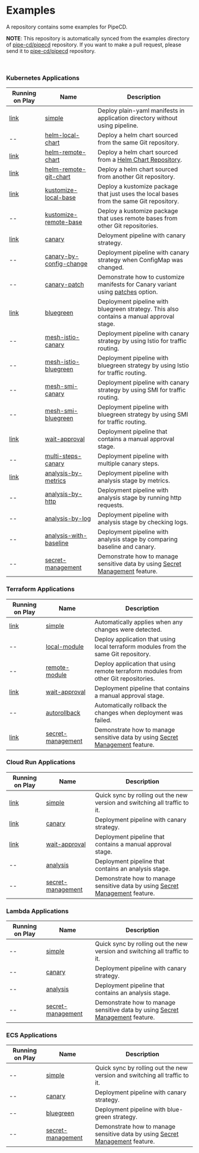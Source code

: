 # Examples

A repository contains some examples for PipeCD.

**NOTE**: This repository is automatically synced from the examples directory of [pipe-cd/pipecd](https://github.com/pipe-cd/pipecd/tree/master/examples) repository. If you want to make a pull request, please send it to [pipe-cd/pipecd](https://github.com/pipe-cd/pipecd) repository.

</br>

### Kubernetes Applications

| Running on Play | Name                                                                        | Description |
|-----------------|-----------------------------------------------------------------------------|-------------|
| [link](https://play.pipecd.dev/applications/558401f0-8a35-494a-a9ba-dd0afe79824e?project=play) | [simple](https://github.com/pipe-cd/examples/tree/master/kubernetes/simple) | Deploy plain-yaml manifests in application directory without using pipeline. |
| -- | [helm-local-chart](https://github.com/pipe-cd/examples/tree/master/kubernetes/helm-local-chart) | Deploy a helm chart sourced from the same Git repository. |
| [link](https://play.pipecd.dev/applications/36347720-8f03-417d-8465-094f7d4eb4b1?project=play) | [helm-remote-chart](https://github.com/pipe-cd/examples/tree/master/kubernetes/helm-remote-chart) | Deploy a helm chart sourced from a [Helm Chart Repository](https://helm.sh/docs/topics/chart_repository/). |
| [link](https://play.pipecd.dev/applications/f7fc49cf-71e1-4932-8ba4-8863eeace077?project=play) | [helm-remote-git-chart](https://github.com/pipe-cd/examples/tree/master/kubernetes/helm-remote-git-chart) | Deploy a helm chart sourced from another Git repository. |
| [link](https://play.pipecd.dev/applications/a01c3ebb-89d2-4569-bef7-d659412daa11?project=play) | [kustomize-local-base](https://github.com/pipe-cd/examples/tree/master/kubernetes/kustomize-local-base) | Deploy a kustomize package that just uses the local bases from the same Git repository. |
| -- | [kustomize-remote-base](https://github.com/pipe-cd/examples/tree/master/kubernetes/kustomize-remote-base) | Deploy a kustomize package that uses remote bases from other Git repositories. |
| [link](https://play.pipecd.dev/applications/374119cd-f3a8-47f2-93db-99f58855e5a4?project=play) | [canary](https://github.com/pipe-cd/examples/tree/master/kubernetes/canary) | Deloyment pipeline with canary strategy. |
| -- | [canary-by-config-change](https://github.com/pipe-cd/examples/tree/master/kubernetes/canary-by-config-change) | Deployment pipeline with canary strategy when ConfigMap was changed. |
| -- | [canary-patch](https://github.com/pipe-cd/examples/tree/master/kubernetes/canary-patch) | Demonstrate how to customize manifests for Canary variant using [patches](https://pipecd.dev/docs/user-guide/configuration-reference/#kubernetescanaryrolloutstageoptions) option. |
| [link](https://play.pipecd.dev/applications/b8575010-9619-4141-bb0e-6d58ee5d09c9?project=play) | [bluegreen](https://github.com/pipe-cd/examples/tree/master/kubernetes/bluegreen) | Deployment pipeline with bluegreen strategy. This also contains a manual approval stage. |
| -- | [mesh-istio-canary](https://github.com/pipe-cd/examples/tree/master/kubernetes/mesh-istio-canary) | Deployment pipeline with canary strategy by using Istio for traffic routing.  |
| -- | [mesh-istio-bluegreen](https://github.com/pipe-cd/examples/tree/master/kubernetes/mesh-istio-bluegreen) | Deployment pipeline with bluegreen strategy by using Istio for traffic routing. |
| -- | [mesh-smi-canary](https://github.com/pipe-cd/examples/tree/master/kubernetes/mesh-smi-canary) | Deployment pipeline with canary strategy by using SMI for traffic routing. |
| -- | [mesh-smi-bluegreen](https://github.com/pipe-cd/examples/tree/master/kubernetes/mesh-smi-bluegreen) | Deployment pipeline with bluegreen strategy by using SMI for traffic routing. |
| [link](https://play.pipecd.dev/applications/72dbd53e-a90a-41b3-8503-44af2edeb507?project=play) | [wait-approval](https://github.com/pipe-cd/examples/tree/master/kubernetes/wait-approval) | Deployment pipeline that contains a manual approval stage. |
| -- | [multi-steps-canary](https://github.com/pipe-cd/examples/tree/master/kubernetes/multi-steps-canary) | Deployment pipeline with multiple canary steps. |
| [link](https://play.pipecd.dev/applications/913a0bde-1f38-41e3-9f56-75910b8988a9?project=play) | [analysis-by-metrics](https://github.com/pipe-cd/examples/tree/master/kubernetes/analysis-by-metrics) | Deployment pipeline with analysis stage by metrics. |
| -- | [analysis-by-http](https://github.com/pipe-cd/examples/tree/master/kubernetes/analysis-by-http) | Deployment pipeline with analysis stage by running http requests. |
| -- | [analysis-by-log](https://github.com/pipe-cd/examples/tree/master/kubernetes/analysis-by-log) | Deployment pipeline with analysis stage by checking logs. |
| -- | [analysis-with-baseline](https://github.com/pipe-cd/examples/tree/master/kubernetes/analysis-with-baseline) | Deployment pipeline with analysis stage by comparing baseline and canary. |
| -- | [secret-management](https://github.com/pipe-cd/examples/tree/master/kubernetes/secret-management) | Demonstrate how to manage sensitive data by using [Secret Management](https://pipecd.dev/docs/user-guide/secret-management/) feature. |

### Terraform Applications

| Running on Play | Name                                                                        | Description |
|-----------------|-----------------------------------------------------------------------------|-------------|
| [link](https://play.pipecd.dev/applications/ece10473-0cdb-4fec-96a1-a3df8f2e3c6e?project=play) | [simple](https://github.com/pipe-cd/examples/tree/master/terraform/simple) |  Automatically applies when any changes were detected.  |
| -- | [local-module](https://github.com/pipe-cd/examples/tree/master/terraform/local-module) | Deploy application that using local terraform modules from the same Git repository. |
| -- | [remote-module](https://github.com/pipe-cd/examples/tree/master/terraform/remote-module) | Deploy application that using remote terraform modules from other Git repositories. |
| [link](https://play.pipecd.dev/applications/4726503e-68e0-40a0-b9cb-9761567f4745?project=play) | [wait-approval](https://github.com/pipe-cd/examples/tree/master/terraform/wait-approval) | Deployment pipeline that contains a manual approval stage. |
| -- | [autorollback](https://github.com/pipe-cd/examples/tree/master/terraform/auto-rollback) |  Automatically rollback the changes when deployment was failed.  |
| [link](https://play.pipecd.dev/applications/33b9b73b-acf2-4cd4-9e0c-ab2e9fad86d1?project=play) | [secret-management](https://github.com/pipe-cd/examples/tree/master/terraform/secret-management) | Demonstrate how to manage sensitive data by using [Secret Management](https://pipecd.dev/docs/user-guide/secret-management/) feature. |

### Cloud Run Applications

| Running on Play | Name                                                                        | Description |
|-----------------|-----------------------------------------------------------------------------|-------------|
| [link](https://play.pipecd.dev/applications/64eee87f-7fae-4760-81cc-c6e66f1b48c9?project=play) | [simple](https://github.com/pipe-cd/examples/tree/master/cloudrun/simple) | Quick sync by rolling out the new version and switching all traffic to it. |
| [link](https://play.pipecd.dev/applications/845613b4-f997-4682-9529-98f089480394?project=play) | [canary](https://github.com/pipe-cd/examples/tree/master/cloudrun/canary) | Deployment pipeline with canary strategy. |
| [link](https://play.pipecd.dev/applications/c1fcbca1-c3ed-41f6-b8d9-0a1ee28df5c3?project=play) | [wait-approval](https://github.com/pipe-cd/examples/tree/master/cloudrun/wait-approval) | Deployment pipeline that contains a manual approval stage. |
| -- | [analysis](https://github.com/pipe-cd/examples/tree/master/cloudrun/analysis) | Deployment pipeline that contains an analysis stage. |
| -- | [secret-management](https://github.com/pipe-cd/examples/tree/master/cloudrun/secret-management) | Demonstrate how to manage sensitive data by using [Secret Management](https://pipecd.dev/docs/user-guide/secret-management/) feature. |

### Lambda Applications

| Running on Play | Name                                                                        | Description |
|-----------------|-----------------------------------------------------------------------------|-------------|
| -- | [simple](https://github.com/pipe-cd/examples/tree/master/lambda/simple) | Quick sync by rolling out the new version and switching all traffic to it. |
| -- | [canary](https://github.com/pipe-cd/examples/tree/master/lambda/canary) | Deployment pipeline with canary strategy. |
| -- | [analysis](https://github.com/pipe-cd/examples/tree/master/lambda/analysis) | Deployment pipeline that contains an analysis stage. |
| -- | [secret-management](https://github.com/pipe-cd/examples/tree/master/lambda/secret-management) | Demonstrate how to manage sensitive data by using [Secret Management](https://pipecd.dev/docs/user-guide/secret-management/) feature. |

### ECS Applications

| Running on Play | Name                                                                        | Description |
|-----------------|-----------------------------------------------------------------------------|-------------|
| -- | [simple](https://github.com/pipe-cd/examples/tree/master/ecs/simple) | Quick sync by rolling out the new version and switching all traffic to it. |
| -- | [canary](https://github.com/pipe-cd/examples/tree/master/ecs/canary) | Deployment pipeline with canary strategy. |
| -- | [bluegreen](https://github.com/pipe-cd/examples/tree/master/ecs/bluegreen) | Deployment pipeline with blue-green strategy. |
| -- | [secret-management](https://github.com/pipe-cd/examples/tree/master/ecs/secret-management) | Demonstrate how to manage sensitive data by using [Secret Management](https://pipecd.dev/docs/user-guide/secret-management/) feature. |
